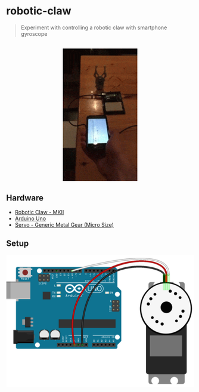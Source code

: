 # robotic-claw
> Experiment with controlling a robotic claw with smartphone gyroscope

<p align="center">
  <br>
  <a href="https://www.youtube.com/watch?v=kPhcN7FCmFk">
    <img src="promo/demo.gif" alt="Demo" width="200"/>
  </a>
</p>

## Hardware
* [Robotic Claw - MKII](https://www.sparkfun.com/products/11524)
* [Arduino Uno](https://www.sparkfun.com/products/11021)
* [Servo - Generic Metal Gear (Micro Size)](https://www.sparkfun.com/products/10333)

## Setup
![Board setup](promo/servo.png)
